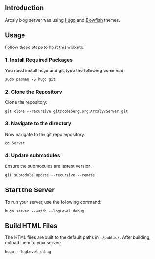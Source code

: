 ## Introduction

Arcsly blog server was using [Hugo](https://gohugo.io/) and [Blowfish](https://blowfish.page/) themes.

## Usage

Follow these steps to host this website:

### 1. Install Required Packages

You need install hugo and git, type the following commnad:

```shell
sudo pacman -S hugo git
```

### 2. Clone the Repository

Clone the repository:

```shell
git clone --recursive git@codeberg.org:Arcsly/Server.git
```

### 3. Navigate to the directory

Now navigate to the git repo repository.

```shell
cd Server
```

### 4. Update submodules

Ensure the submodules are lastest version.

```shell
git submodule update --recursive --remote
```

## Start the Server

To run your server, use the following command:

```shell
hugo server --watch --logLevel debug
```

## Build HTML Files

The HTML files are built to the default paths in `./public/`. After building, upload them to your server:

```shell
hugo --logLevel debug
```
